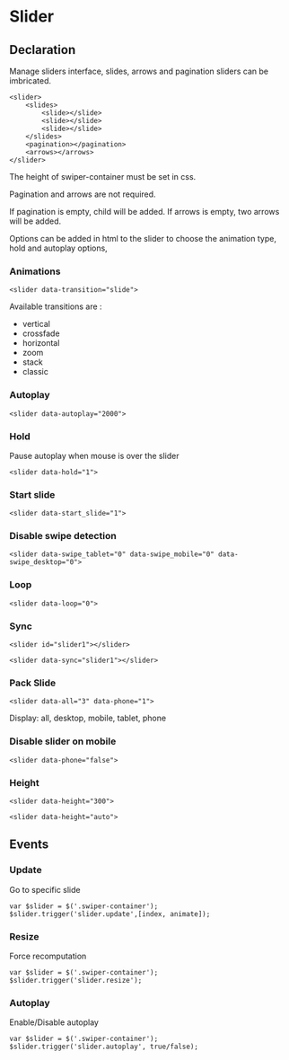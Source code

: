 # Slider
   
## Declaration
 
Manage sliders interface, slides, arrows and pagination sliders can be imbricated.

~~~~          
<slider>
    <slides>
        <slide></slide>
        <slide></slide>
        <slide></slide>
    </slides>
    <pagination></pagination>
    <arrows></arrows>
</slider>
~~~~
     
The height of swiper-container must be set in css.

Pagination and arrows are not required.
    
If pagination is empty, child will be added.
If arrows is empty, two arrows will be added.
    
Options can be added in html to the slider to choose the animation type, hold and autoplay options,

### Animations

~~~~
<slider data-transition="slide">
~~~~
    
Available transitions are :

* vertical
* crossfade
* horizontal
* zoom 
* stack 
* classic


### Autoplay

~~~~
<slider data-autoplay="2000">
~~~~

### Hold

Pause autoplay when mouse is over the slider

~~~~
<slider data-hold="1">
~~~~

### Start slide

~~~~
<slider data-start_slide="1">
~~~~

### Disable swipe detection

~~~~
<slider data-swipe_tablet="0" data-swipe_mobile="0" data-swipe_desktop="0">
~~~~

### Loop

~~~~
<slider data-loop="0">
~~~~

### Sync

~~~~
<slider id="slider1"></slider>

<slider data-sync="slider1"></slider>
~~~~

### Pack Slide

~~~~
<slider data-all="3" data-phone="1">
~~~~

Display: all, desktop, mobile, tablet, phone


### Disable slider on mobile

~~~~
<slider data-phone="false">
~~~~

### Height

~~~~
<slider data-height="300">
~~~~
~~~~
<slider data-height="auto">
~~~~

## Events

### Update

Go to specific slide
~~~
var $slider = $('.swiper-container');
$slider.trigger('slider.update',[index, animate]);
~~~

### Resize

Force recomputation
~~~
var $slider = $('.swiper-container');
$slider.trigger('slider.resize');
~~~

### Autoplay

Enable/Disable autoplay
~~~
var $slider = $('.swiper-container');
$slider.trigger('slider.autoplay', true/false);
~~~
